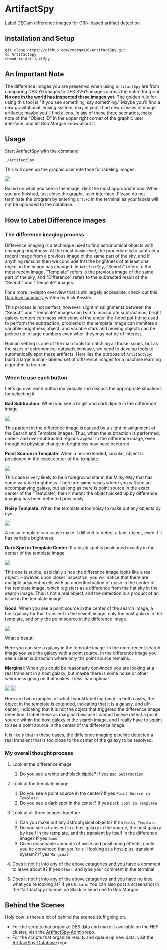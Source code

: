 # ArtifactSpy

Label DECam difference images for CNN-based artifact detection

## Installation and Setup

```
git clone https://github.com/rmorgan10/ArtifactSpy.git
cd ArtifactSpy
chmod +x ArtifactSpy
```

## An Important Note

The difference images you are presented when using `ArtifactSpy` are from comparing DES Y6 images to DES SV-Y5 images across the entire footprint.
**No one in the world has inspected these images yet.**
The golden rule for using this tool is "If you see something, say something."
Maybe you'll find a new gravitational lensing system; maybe you'll find new classes of image artifacts; maybe you'll find aliens.
In any of these three scenarios, make note of the "Object ID" in the upper right corner of the graphic user interface, and let Rob Morgan know about it.

## Usage

Start ArtifactSpy with the command

```
./ArtifactSpy
```

This will open up the graphic user interface for labeling images:

![](./.extra/gui.png)

Based on what you see in the image, click the most appropriate box. When you are finished, just close the graphic user interface. Please do not terminate the program by entering `Crtl+C` in the terminal as your labels will not be uploaded to the database.

## How to Label Difference Images

### The difference imaging process

Difference imaging is a technique used to find astronomical objects with changing brightness. At the most basic level, the procedure is to subtract a recent image from a previous image of the same part of the sky, and if anything remains then we conclude that the brightness of at least one object in the image has changed. In `ArtifactSpy`, "Search" refers to the most recent image, "Template" refers to the previous image of the same part of the sky, and "Difference" refers to the subtracted result of the "Search" and "Template" images.

For a more in-depth overview that is still largely accessible, check out this [Darchive summary](https://www.darkenergysurvey.org/darchive/the-difference-imaging-pipeline-for-the-transient-search-in-the-dark-energy-survey/) written by Rick Kessler.

This process is not perfect, however: slight misalignments between the "Search" and "Template" images can lead to inaccurate subtractions; bright galaxy centers can mess with some of the under-the-hood psf fitting used to perform the subtraction; problems in the template image can immitate a variable-brightness object; and variable stars and moving objects can be picked up in large numbers even when they may not be of interest.

Human vetting is one of the main tools for catching all those issues, but as the sizes of astronomical datasets increase, we need to develop tools to automatically spot these artifacts. Here lies the purpose of `ArtifactSpy`: build a large human-labeled set of difference images for a machine learning algorithm to train on.

### When to use each button

Let's go over each button individually and discuss the appropriate situations for selecting it.

**Bad Subtraction**: When you see a bright and dark dipole in the difference image.

![](./.extra/badsub1.png)

This pattern in the difference image is caused by a slight misalignment of the Search and Template images. Thus, when the subtraction is performed, under- and over-subtracted regions appear in the difference image, even though no physical change in brightness may have occurred.

**Point Source in Template**: When a non-extended, circular, object is positioned in the exact center of the template.

![](./.extra/psfintemp.png)

This case is very likely to be a foreground star in the Milky Way that has some variable brightness. There are some cases where you will see an accompanying galaxy, but as long as there is point source in the exact center of the "Template", then it means the object picked up by difference imaging has been detected previously.

**Noisy Template**: When the template is too noisy to make out any objects by eye.

![](./.extra/noise.png)

A noisy template can cause make it difficult to detect a faint object, even if it has variable brightness. 

**Dark Spot in Template Center**: If a black spot is positioned exactly in the center of the template image.

![](./.extra/darkspot.png)

This one is subtle, espicially since the difference image looks like a real object. However, upon closer inspection, you will notice that there are multiple adjacent pixels with an underfluctuation of noise in the center of the template image, which registers as a difference from the flat sky in the search image. This is not a real object, and the detection is a product of an issue in the template image.

**Good**: When you see a point source in the center of the search image, a host galaxy for that transient in the search image, only the host galaxy in the template, and only the point source in the difference image.

![](./.extra/good.png)

What a beaut!

Here you can see a galaxy in the template image. In the more recent search image you see the galaxy with a point source. In the difference image you see a clean subtraction where only the point source remains.

**Marginal**: When you could be reasonably convinced you are looking at a real transient in a host galaxy, but maybe there is some noise or other weirdness going on that makes it less than optimal.

![](./.extra/marginal1.png)
![](./.extra/marginal2.png)

Here are two examples of what I would label marginal. In both cases, the object in the template is extended, indicating that it is a galaxy, and off-center, indicating that it is not the object that triggered the difference image detection. I label these as marginal because I cannot by eye detect a point source within the host galaxy in the search image, and I really have to squint to see a point source in the center of the difference image.

It is likely that in these cases, the difference imaging pipeline detected a real transient that is too close to the center of the galaxy to be resolved. 

### My overall thought process

1. Look at the difference image
    1. Do you see a white and black dipole? If yes `Bad Subtraction`

1. Look at the template image
    1. Do you see a point source in the center? If yes `Point Source in Template`
    1. Do you see a dark spot in the center? If yes `Dark Spot in Template`

1. Look at all three images together
    1. Can you make out any astrophysical objects? If no `Noisy Template`
    1. Do you see a transient in a host galaxy in the source, the host galaxy by itself in the template, and the transient by itself in the difference image? If yes `Good`
    1. Given reasonable amounts of noise and positioning effects, could you be convinced that you're still looking at a host-plus-transient system? If yes `Marginal`
    
1. Does it not fit into any of the above catagories and you have a comment to leave about it? If yes `Other`, and type your comment in the terminal
1. Does it not fit into any of the above catagories and you have no idea what you're looking at? If yes `Unsure`. You can also post a screenshot in the #artifactspy channel on Slack or send one to Rob Morgan.

##  Behind the Scenes

Holy cow is there a lot of behind the scenes stuff going on.

- For the scripts that organize DES data and make it available on the HEP cluster, visit the [ArtifactSpy-Admin](https://github.com/rmorgan10/ArtifactSpy-Admin) repo.
- For the scripts that organize results and queue up new data, visit the [ArtifactSpy-Database](https://github.com/rmorgan10/ArtifactSpy-Database) repo.